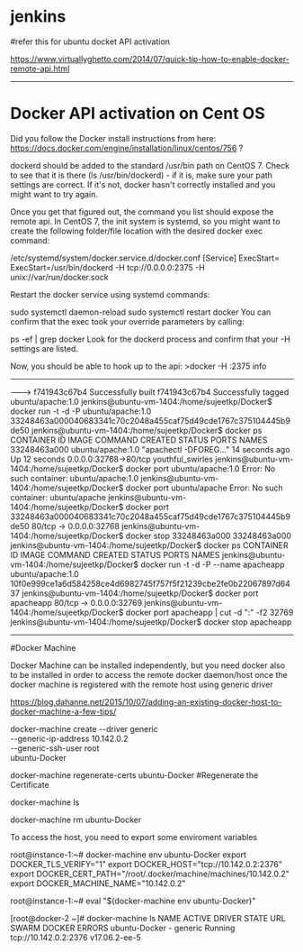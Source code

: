 # jenkins

#refer this for ubuntu docket API activation

https://www.virtuallyghetto.com/2014/07/quick-tip-how-to-enable-docker-remote-api.html

----------------
# Docker API activation on Cent OS

Did you follow the Docker install instructions from here: https://docs.docker.com/engine/installation/linux/centos/756 ?

dockerd should be added to the standard /usr/bin path on CentOS 7. Check to see that it is there (ls /usr/bin/dockerd) - if it is, make sure your path settings are correct. If it's not, docker hasn't correctly installed and you might want to try again.

Once you get that figured out, the command you list should expose the remote api. In CentOS 7, the init system is systemd, so you might want to create the following folder/file location with the desired docker exec command:

/etc/systemd/system/docker.service.d/docker.conf
[Service]
ExecStart=
ExecStart=/usr/bin/dockerd -H tcp://0.0.0.0:2375 -H unix://var/run/docker.sock

Restart the docker service using systemd commands:

sudo systemctl daemon-reload
sudo systemctl restart docker
You can confirm that the exec took your override parameters by calling:

ps -ef | grep docker
Look for the dockerd process and confirm that your -H settings are listed.

Now, you should be able to hook up to the api: >docker -H :2375 info


--------------------

 ---> f741943c67b4
Successfully built f741943c67b4
Successfully tagged ubuntu/apache:1.0
jenkins@ubuntu-vm-1404:/home/sujeetkp/Docker$ docker run -t -d -P ubuntu/apache:1.0
33248463a000040683341c70c2048a455caf75d49cde1767c375104445b9de50
jenkins@ubuntu-vm-1404:/home/sujeetkp/Docker$ docker ps
CONTAINER ID        IMAGE               COMMAND                  CREATED             STATUS              PORTS                   NAMES
33248463a000        ubuntu/apache:1.0   "apachectl -DFOREG..."   14 seconds ago      Up 12 seconds       0.0.0.0:32768->80/tcp   youthful_swirles
jenkins@ubuntu-vm-1404:/home/sujeetkp/Docker$ docker port ubuntu/apache:1.0
Error: No such container: ubuntu/apache:1.0
jenkins@ubuntu-vm-1404:/home/sujeetkp/Docker$ docker port ubuntu/apache
Error: No such container: ubuntu/apache
jenkins@ubuntu-vm-1404:/home/sujeetkp/Docker$ docker port 33248463a000040683341c70c2048a455caf75d49cde1767c375104445b9de50
80/tcp -> 0.0.0.0:32768
jenkins@ubuntu-vm-1404:/home/sujeetkp/Docker$ docker stop 33248463a000
33248463a000
jenkins@ubuntu-vm-1404:/home/sujeetkp/Docker$ docker ps
CONTAINER ID        IMAGE               COMMAND             CREATED             STATUS              PORTS               NAMES
jenkins@ubuntu-vm-1404:/home/sujeetkp/Docker$ docker run -t -d -P --name apacheapp ubuntu/apache:1.0
10f0e999ce1a6d584258ce4d6982745f757f5f21239cbe2fe0b22067897d6437
jenkins@ubuntu-vm-1404:/home/sujeetkp/Docker$ docker port apacheapp
80/tcp -> 0.0.0.0:32769
jenkins@ubuntu-vm-1404:/home/sujeetkp/Docker$ docker port apacheapp | cut -d ":" -f2
32769
jenkins@ubuntu-vm-1404:/home/sujeetkp/Docker$ docker stop apacheapp

---------------------------------------------------------------

#Docker Machine

Docker Machine can be installed independently, but you need docker also to be installed in order to access the remote docker daemon/host once the docker machine is registered with the remote host using generic driver

https://blog.dahanne.net/2015/10/07/adding-an-existing-docker-host-to-docker-machine-a-few-tips/

docker-machine create --driver generic \
 --generic-ip-address 10.142.0.2 \
 --generic-ssh-user root \
 ubuntu-Docker
 
 docker-machine regenerate-certs ubuntu-Docker #Regenerate the Certificate
 
 docker-machine ls
 
 docker-machine rm  ubuntu-Docker

To access the host, you need to export some enviroment variables

root@instance-1:~# docker-machine env ubuntu-Docker
export DOCKER_TLS_VERIFY="1"
export DOCKER_HOST="tcp://10.142.0.2:2376"
export DOCKER_CERT_PATH="/root/.docker/machine/machines/10.142.0.2"
export DOCKER_MACHINE_NAME="10.142.0.2"

root@instance-1:~# eval "$(docker-machine env ubuntu-Docker)"

[root@docker-2 ~]# docker-machine ls
NAME            ACTIVE   DRIVER    STATE     URL                     SWARM   DOCKER          ERRORS
ubuntu-Docker   -        generic   Running   tcp://10.142.0.2:2376           v17.06.2-ee-5
